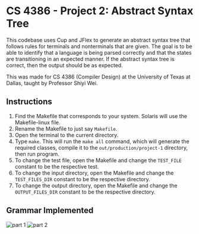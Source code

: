 # CS 4386 - Project 2: Abstract Syntax Tree

This codebase uses Cup and JFlex to generate an abstract syntax tree that follows rules for terminals and nonterminals 
that are given. The goal is to be able to identify that a language is being parsed correctly and that the states are
transitioning in an expected manner. If the abstract syntax tree is correct, then the output should be as expected.

This was made for CS 4386 (Compiler Design) at the University of Texas at Dallas, taught by Professor Shiyi Wei.

## Instructions

1. Find the Makefile that corresponds to your system. Solaris will use the Makefile-linux file.
2. Rename the Makefile to just say `Makefile`.
3. Open the terminal to the current directory.
4. Type `make`. This will run the `make all` command, which will generate the required classes, compile it to the `out/production/project-1` directory, then run program.
5. To change the test file, open the Makefile and change the `TEST_FILE` constant to be the respective test.
6. To change the input directory, open the Makefile and change the `TEST_FILES_DIR` constant to be the respective directory.
7. To change the output directory, open the Makefile and change the `OUTPUT_FILES_DIR` constant to be the respective directory.

## Grammar Implemented

![part 1](https://i.imgur.com/v9elsbV.png)
![part 2](https://i.imgur.com/NelujQF.png)

